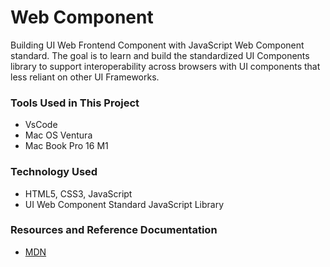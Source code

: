 # Web Component
Building UI Web Frontend Component with JavaScript Web Component standard.
The goal is to learn and build the standardized UI Components library to support interoperability across browsers with UI components that less reliant on other UI Frameworks.

### Tools Used in This Project

- VsCode
- Mac OS Ventura
- Mac Book Pro 16 M1
  
### Technology Used

- HTML5, CSS3, JavaScript
- UI Web Component Standard JavaScript Library

### Resources and Reference Documentation

- [MDN](https://developer.mozilla.org/en-US/docs/Web)

